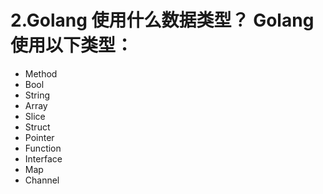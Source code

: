 # 2.Golang 使用什么数据类型？ Golang 使用以下类型： 

- Method 
- Bool 
- String 
- Array 
- Slice
- Struct 
- Pointer 
- Function 
- Interface 
- Map 
- Channel 

